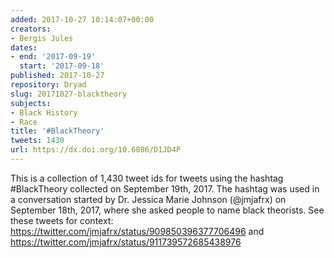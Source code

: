 ```yaml
---
added: 2017-10-27 10:14:07+00:00
creators:
- Bergis Jules
dates:
- end: '2017-09-19'
  start: '2017-09-18'
published: 2017-10-27
repository: Dryad
slug: 20171027-blacktheory
subjects:
- Black History
- Race
title: '#BlackTheory'
tweets: 1430
url: https://dx.doi.org/10.6086/D1JD4P
---
```


This is a collection of 1,430 tweet ids for tweets using the hashtag #BlackTheory collected on September 19th, 2017. The hashtag was used in a conversation started by Dr. Jessica Marie Johnson (@jmjafrx) on September 18th, 2017, where she asked people to name black theorists. See these tweets for context: https://twitter.com/jmjafrx/status/909850396377706496 and https://twitter.com/jmjafrx/status/911739572685438976
